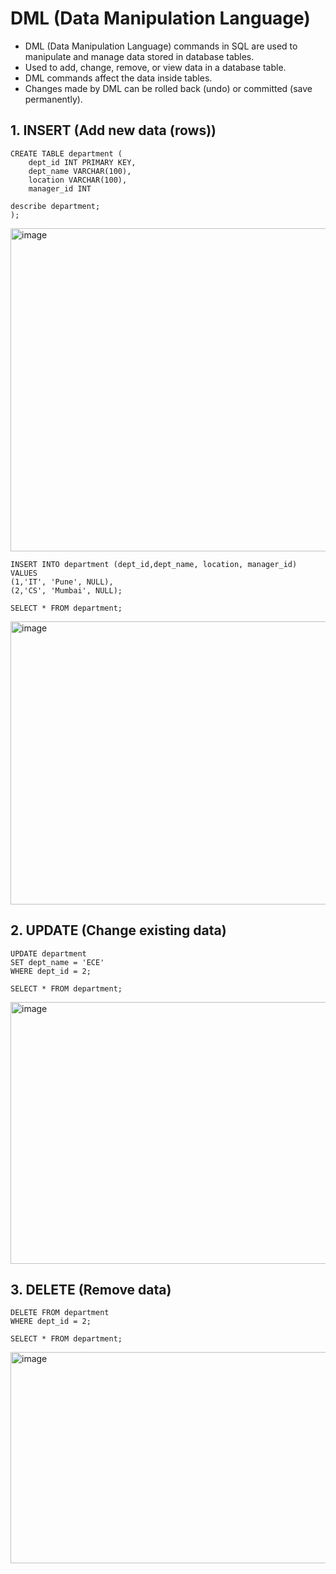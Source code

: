 # DML (Data Manipulation Language) 
- DML (Data Manipulation Language) commands in SQL are used to manipulate and manage data stored in database tables.
- Used to add, change, remove, or view data in a database table.
- DML commands affect the data inside tables.
- Changes made by DML can be rolled back (undo) or committed (save permanently).

## 1. INSERT (Add new data (rows))
```
CREATE TABLE department (
    dept_id INT PRIMARY KEY,
    dept_name VARCHAR(100),
    location VARCHAR(100),
    manager_id INT

describe department;
);
```
<img width="898" height="517" alt="image" src="https://github.com/user-attachments/assets/024c8a51-ac40-44e7-a2b4-d0be0c728433" />

```
INSERT INTO department (dept_id,dept_name, location, manager_id)
VALUES
(1,'IT', 'Pune', NULL),
(2,'CS', 'Mumbai', NULL);

SELECT * FROM department;
```
<img width="1296" height="453" alt="image" src="https://github.com/user-attachments/assets/1ea0eb47-c6d1-471c-9689-102fa171357b" />


## 2. UPDATE (Change existing data)
```
UPDATE department
SET dept_name = 'ECE'
WHERE dept_id = 2;

SELECT * FROM department;
```
<img width="1046" height="419" alt="image" src="https://github.com/user-attachments/assets/f7928046-add4-427d-91a9-b3462c1eac6c" />

## 3. DELETE (Remove data)
```
DELETE FROM department
WHERE dept_id = 2;

SELECT * FROM department;
```
<img width="941" height="338" alt="image" src="https://github.com/user-attachments/assets/6290b933-94bc-4a80-a97b-22a123800e10" />


